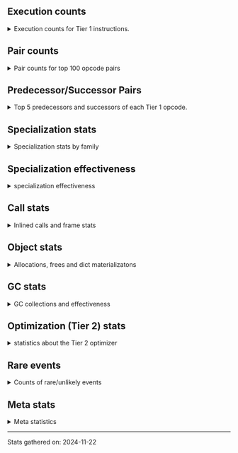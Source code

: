 ## Execution counts

<details>
<summary> Execution counts for Tier 1 instructions. </summary>


The "miss ratio" column shows the percentage of times the instruction
executed that it deoptimized. When this happens, the base unspecialized
instruction is not counted.

<table>
<thead>
<tr>
<th align="left">Name</th>
<th align="right">Base Count</th>
<th align="right">Head Count</th>
<th align="right">Change</th>
</tr>
</thead>
<tbody>
<tr>
<td align="left">RETURN_GENERATOR</td>
<td align="right">60</td>
<td align="right">223,820</td>
<td align="right">372,933.3%</td>
</tr>
<tr>
<td align="left">COPY_FREE_VARS</td>
<td align="right">60</td>
<td align="right">223,820</td>
<td align="right">372,933.3%</td>
</tr>
<tr>
<td align="left">SET_FUNCTION_ATTRIBUTE</td>
<td align="right">60</td>
<td align="right">223,820</td>
<td align="right">372,933.3%</td>
</tr>
<tr>
<td align="left">MAKE_FUNCTION</td>
<td align="right">120</td>
<td align="right">223,880</td>
<td align="right">186,466.7%</td>
</tr>
<tr>
<td align="left">CALL_METHOD_DESCRIPTOR_O</td>
<td align="right">34,400</td>
<td align="right">288,500</td>
<td align="right">738.7%</td>
</tr>
<tr>
<td align="left">EXTENDED_ARG</td>
<td align="right">115,560</td>
<td align="right">306,140</td>
<td align="right">164.9%</td>
</tr>
<tr>
<td align="left">CALL_BUILTIN_CLASS</td>
<td align="right">371,520</td>
<td align="right">955,260</td>
<td align="right">157.1%</td>
</tr>
<tr>
<td align="left">LOAD_ATTR_METHOD_NO_DICT</td>
<td align="right">242,440</td>
<td align="right">598,800</td>
<td align="right">147.0%</td>
</tr>
<tr>
<td align="left">STORE_DEREF</td>
<td align="right">56,320</td>
<td align="right">114,440</td>
<td align="right">103.2%</td>
</tr>
<tr>
<td align="left">POP_JUMP_IF_TRUE</td>
<td align="right">1,167,060</td>
<td align="right">2,333,600</td>
<td align="right">100.0%</td>
</tr>
<tr>
<td align="left">MAKE_CELL</td>
<td align="right">105,380</td>
<td align="right">207,420</td>
<td align="right">96.8%</td>
</tr>
<tr>
<td align="left">FOR_ITER_RANGE</td>
<td align="right">651,260</td>
<td align="right">1,279,080</td>
<td align="right">96.4%</td>
</tr>
<tr>
<td align="left">LOAD_CONST</td>
<td align="right">372,380</td>
<td align="right">698,180</td>
<td align="right">87.5%</td>
</tr>
<tr>
<td align="left">POP_JUMP_IF_NOT_NONE</td>
<td align="right">217,740</td>
<td align="right">376,780</td>
<td align="right">73.0%</td>
</tr>
<tr>
<td align="left">LOAD_CONST_IMMORTAL</td>
<td align="right">1,726,900</td>
<td align="right">2,975,740</td>
<td align="right">72.3%</td>
</tr>
<tr>
<td align="left">BUILD_TUPLE</td>
<td align="right">315,720</td>
<td align="right">530,780</td>
<td align="right">68.1%</td>
</tr>
<tr>
<td align="left">LOAD_GLOBAL_BUILTIN</td>
<td align="right">3,116,300</td>
<td align="right">5,053,620</td>
<td align="right">62.2%</td>
</tr>
<tr>
<td align="left">CALL_LIST_APPEND</td>
<td align="right">200,780</td>
<td align="right">303,040</td>
<td align="right">50.9%</td>
</tr>
<tr>
<td align="left">LOAD_ATTR_INSTANCE_VALUE</td>
<td align="right">7,263,840</td>
<td align="right">10,799,760</td>
<td align="right">48.7%</td>
</tr>
<tr>
<td align="left">GET_ITER</td>
<td align="right">3,034,540</td>
<td align="right">4,317,760</td>
<td align="right">42.3%</td>
</tr>
<tr>
<td align="left">CALL_PY_EXACT_ARGS</td>
<td align="right">4,494,900</td>
<td align="right">6,318,260</td>
<td align="right">40.6%</td>
</tr>
<tr>
<td align="left">LOAD_ATTR_METHOD_WITH_VALUES</td>
<td align="right">4,180,820</td>
<td align="right">5,780,420</td>
<td align="right">38.3%</td>
</tr>
<tr>
<td align="left">LOAD_DEREF</td>
<td align="right">1,545,020</td>
<td align="right">2,130,500</td>
<td align="right">37.9%</td>
</tr>
<tr>
<td align="left">LOAD_FAST</td>
<td align="right">29,943,540</td>
<td align="right">40,532,480</td>
<td align="right">35.4%</td>
</tr>
<tr>
<td align="left">BINARY_SUBSCR</td>
<td align="right">319,540</td>
<td align="right">421,600</td>
<td align="right">31.9%</td>
</tr>
<tr>
<td align="left">TO_BOOL_BOOL</td>
<td align="right">3,736,500</td>
<td align="right">4,854,840</td>
<td align="right">29.9%</td>
</tr>
<tr>
<td align="left">CALL_LEN</td>
<td align="right">3,960,320</td>
<td align="right">5,079,420</td>
<td align="right">28.3%</td>
</tr>
<tr>
<td align="left">STORE_ATTR_INSTANCE_VALUE</td>
<td align="right">511,900</td>
<td align="right">651,320</td>
<td align="right">27.2%</td>
</tr>
<tr>
<td align="left">FOR_ITER_LIST</td>
<td align="right">2,932,720</td>
<td align="right">3,637,680</td>
<td align="right">24.0%</td>
</tr>
<tr>
<td align="left">LOAD_FAST_LOAD_FAST</td>
<td align="right">6,052,060</td>
<td align="right">7,419,200</td>
<td align="right">22.6%</td>
</tr>
<tr>
<td align="left">BINARY_SUBSCR_LIST_INT</td>
<td align="right">11,252,920</td>
<td align="right">13,665,720</td>
<td align="right">21.4%</td>
</tr>
<tr>
<td align="left">STORE_FAST</td>
<td align="right">16,496,220</td>
<td align="right">19,950,140</td>
<td align="right">20.9%</td>
</tr>
<tr>
<td align="left">COMPARE_OP_INT</td>
<td align="right">10,922,880</td>
<td align="right">13,049,460</td>
<td align="right">19.5%</td>
</tr>
<tr>
<td align="left">SWAP</td>
<td align="right">2,315,580</td>
<td align="right">2,737,040</td>
<td align="right">18.2%</td>
</tr>
<tr>
<td align="left">CONTAINS_OP</td>
<td align="right">1,671,300</td>
<td align="right">1,952,400</td>
<td align="right">16.8%</td>
</tr>
<tr>
<td align="left">JUMP_BACKWARD</td>
<td align="right">859,740</td>
<td align="right">991,100</td>
<td align="right">15.3%</td>
</tr>
<tr>
<td align="left">POP_JUMP_IF_FALSE</td>
<td align="right">12,620,940</td>
<td align="right">14,304,560</td>
<td align="right">13.3%</td>
</tr>
<tr>
<td align="left">COPY</td>
<td align="right">1,946,880</td>
<td align="right">2,203,800</td>
<td align="right">13.2%</td>
</tr>
<tr>
<td align="left">BINARY_OP_SUBTRACT_INT</td>
<td align="right">988,800</td>
<td align="right">1,117,260</td>
<td align="right">13.0%</td>
</tr>
<tr>
<td align="left">BUILD_LIST</td>
<td align="right">548,260</td>
<td align="right">618,220</td>
<td align="right">12.8%</td>
</tr>
<tr>
<td align="left">STORE_SUBSCR_LIST_INT</td>
<td align="right">1,139,520</td>
<td align="right">1,281,420</td>
<td align="right">12.5%</td>
</tr>
<tr>
<td align="left">LOAD_SMALL_INT</td>
<td align="right">21,607,440</td>
<td align="right">24,013,060</td>
<td align="right">11.1%</td>
</tr>
<tr>
<td align="left">BINARY_SUBSCR_GETITEM</td>
<td align="right">2,023,560</td>
<td align="right">2,245,920</td>
<td align="right">11.0%</td>
</tr>
<tr>
<td align="left">RETURN_VALUE</td>
<td align="right">14,351,200</td>
<td align="right">15,709,020</td>
<td align="right">9.5%</td>
</tr>
<tr>
<td align="left">ENTER_EXECUTOR</td>
<td align="right">35,610,160</td>
<td align="right">38,856,940</td>
<td align="right">9.1%</td>
</tr>
<tr>
<td align="left">BINARY_OP_ADD_INT</td>
<td align="right">6,279,980</td>
<td align="right">6,702,460</td>
<td align="right">6.7%</td>
</tr>
<tr>
<td align="left">RESUME_CHECK</td>
<td align="right">33,513,520</td>
<td align="right">35,259,840</td>
<td align="right">5.2%</td>
</tr>
<tr>
<td align="left">CONTAINS_OP_DICT</td>
<td align="right">103,080</td>
<td align="right">97,940</td>
<td align="right">-5.0%</td>
</tr>
<tr>
<td align="left">POP_TOP</td>
<td align="right">29,159,960</td>
<td align="right">30,506,440</td>
<td align="right">4.6%</td>
</tr>
<tr>
<td align="left">BINARY_SUBSCR_DICT</td>
<td align="right">94,500</td>
<td align="right">90,940</td>
<td align="right">-3.8%</td>
</tr>
<tr>
<td align="left">LOAD_GLOBAL_MODULE</td>
<td align="right">6,685,020</td>
<td align="right">6,882,240</td>
<td align="right">3.0%</td>
</tr>
<tr>
<td align="left">JUMP_FORWARD</td>
<td align="right">164,840</td>
<td align="right">165,180</td>
<td align="right">0.2%</td>
</tr>
<tr>
<td align="left">INTERPRETER_EXIT</td>
<td align="right">28,723,560</td>
<td align="right">28,723,560</td>
<td align="right">0.0%</td>
</tr>
<tr>
<td align="left">YIELD_VALUE</td>
<td align="right">27,287,340</td>
<td align="right">27,287,340</td>
<td align="right">0.0%</td>
</tr>
<tr>
<td align="left">EXIT_INIT_CHECK</td>
<td align="right">236,160</td>
<td align="right">236,160</td>
<td align="right">0.0%</td>
</tr>
<tr>
<td align="left">CALL_ALLOC_AND_ENTER_INIT</td>
<td align="right">210,280</td>
<td align="right">210,280</td>
<td align="right">0.0%</td>
</tr>
<tr>
<td align="left">LIST_APPEND</td>
<td align="right">203,520</td>
<td align="right">203,520</td>
<td align="right">0.0%</td>
</tr>
<tr>
<td align="left">STORE_FAST_LOAD_FAST</td>
<td align="right">201,260</td>
<td align="right">201,260</td>
<td align="right">0.0%</td>
</tr>
<tr>
<td align="left">LOAD_ATTR_CLASS</td>
<td align="right">188,220</td>
<td align="right">188,220</td>
<td align="right">0.0%</td>
</tr>
<tr>
<td align="left">LOAD_FAST_AND_CLEAR</td>
<td align="right">156,480</td>
<td align="right">156,480</td>
<td align="right">0.0%</td>
</tr>
<tr>
<td align="left">BINARY_SUBSCR_TUPLE_INT</td>
<td align="right">155,560</td>
<td align="right">155,560</td>
<td align="right">0.0%</td>
</tr>
<tr>
<td align="left">CALL_PY_GENERAL</td>
<td align="right">154,620</td>
<td align="right">154,620</td>
<td align="right">0.0%</td>
</tr>
<tr>
<td align="left">STORE_FAST_STORE_FAST</td>
<td align="right">124,920</td>
<td align="right">124,920</td>
<td align="right">0.0%</td>
</tr>
<tr>
<td align="left">UNPACK_SEQUENCE_TWO_TUPLE</td>
<td align="right">124,920</td>
<td align="right">124,920</td>
<td align="right">0.0%</td>
</tr>
<tr>
<td align="left">COMPARE_OP_STR</td>
<td align="right">36,540</td>
<td align="right">36,540</td>
<td align="right">0.0%</td>
</tr>
<tr>
<td align="left">BINARY_SUBSCR_STR_INT</td>
<td align="right">36,480</td>
<td align="right">36,480</td>
<td align="right">0.0%</td>
</tr>
<tr>
<td align="left">CALL_KW_NON_PY</td>
<td align="right">27,840</td>
<td align="right">27,840</td>
<td align="right">0.0%</td>
</tr>
<tr>
<td align="left">BINARY_OP</td>
<td align="right">25,220</td>
<td align="right">25,220</td>
<td align="right">0.0%</td>
</tr>
<tr>
<td align="left">BINARY_SLICE</td>
<td align="right">23,040</td>
<td align="right">23,040</td>
<td align="right">0.0%</td>
</tr>
<tr>
<td align="left">STORE_SUBSCR_DICT</td>
<td align="right">18,240</td>
<td align="right">18,240</td>
<td align="right">0.0%</td>
</tr>
<tr>
<td align="left">CALL_STR_1</td>
<td align="right">11,520</td>
<td align="right">11,520</td>
<td align="right">0.0%</td>
</tr>
<tr>
<td align="left">BINARY_OP_MULTIPLY_INT</td>
<td align="right">7,680</td>
<td align="right">7,680</td>
<td align="right">0.0%</td>
</tr>
<tr>
<td align="left">CALL_METHOD_DESCRIPTOR_FAST</td>
<td align="right">6,180</td>
<td align="right">6,180</td>
<td align="right">0.0%</td>
</tr>
<tr>
<td align="left">PUSH_NULL</td>
<td align="right">1,440</td>
<td align="right">1,440</td>
<td align="right">0.0%</td>
</tr>
<tr>
<td align="left">CALL_NON_PY_GENERAL</td>
<td align="right">1,320</td>
<td align="right">1,320</td>
<td align="right">0.0%</td>
</tr>
<tr>
<td align="left">LOAD_ATTR_MODULE</td>
<td align="right">1,260</td>
<td align="right">1,260</td>
<td align="right">0.0%</td>
</tr>
<tr>
<td align="left">CALL_METHOD_DESCRIPTOR_FAST_WITH_KEYWORDS</td>
<td align="right">1,020</td>
<td align="right">1,020</td>
<td align="right">0.0%</td>
</tr>
<tr>
<td align="left">CALL_METHOD_DESCRIPTOR_NOARGS</td>
<td align="right">1,020</td>
<td align="right">1,020</td>
<td align="right">0.0%</td>
</tr>
<tr>
<td align="left">BUILD_MAP</td>
<td align="right">960</td>
<td align="right">960</td>
<td align="right">0.0%</td>
</tr>
<tr>
<td align="left">CALL_KW_PY</td>
<td align="right">960</td>
<td align="right">960</td>
<td align="right">0.0%</td>
</tr>
<tr>
<td align="left">LOAD_ATTR_METHOD_LAZY_DICT</td>
<td align="right">960</td>
<td align="right">960</td>
<td align="right">0.0%</td>
</tr>
<tr>
<td align="left">LOAD_ATTR</td>
<td align="right">420</td>
<td align="right">420</td>
<td align="right">0.0%</td>
</tr>
<tr>
<td align="left">CALL</td>
<td align="right">380</td>
<td align="right">380</td>
<td align="right">0.0%</td>
</tr>
<tr>
<td align="left">LOAD_GLOBAL</td>
<td align="right">200</td>
<td align="right">200</td>
<td align="right">0.0%</td>
</tr>
<tr>
<td align="left">CALL_FUNCTION_EX</td>
<td align="right">120</td>
<td align="right">120</td>
<td align="right">0.0%</td>
</tr>
<tr>
<td align="left">TO_BOOL</td>
<td align="right">100</td>
<td align="right">100</td>
<td align="right">0.0%</td>
</tr>
<tr>
<td align="left">NOP</td>
<td align="right">60</td>
<td align="right">60</td>
<td align="right">0.0%</td>
</tr>
<tr>
<td align="left">CALL_INTRINSIC_1</td>
<td align="right">60</td>
<td align="right">60</td>
<td align="right">0.0%</td>
</tr>
<tr>
<td align="left">FOR_ITER</td>
<td align="right">60</td>
<td align="right">60</td>
<td align="right">0.0%</td>
</tr>
<tr>
<td align="left">IS_OP</td>
<td align="right">60</td>
<td align="right">60</td>
<td align="right">0.0%</td>
</tr>
<tr>
<td align="left">LIST_EXTEND</td>
<td align="right">60</td>
<td align="right">60</td>
<td align="right">0.0%</td>
</tr>
<tr>
<td align="left">LOAD_FAST_CHECK</td>
<td align="right">60</td>
<td align="right">60</td>
<td align="right">0.0%</td>
</tr>
<tr>
<td align="left">BINARY_OP_SUBTRACT_FLOAT</td>
<td align="right">60</td>
<td align="right">60</td>
<td align="right">0.0%</td>
</tr>
<tr>
<td align="left">UNPACK_SEQUENCE</td>
<td align="right">40</td>
<td align="right">40</td>
<td align="right">0.0%</td>
</tr>
<tr>
<td align="left">COMPARE_OP</td>
<td align="right">20</td>
<td align="right">20</td>
<td align="right">0.0%</td>
</tr>
<tr>
<td align="left">CALL_BUILTIN_FAST_WITH_KEYWORDS</td>
<td align="right"></td>
<td align="right">223,760</td>
<td align="right"></td>
</tr>
</tbody>
</table>


</details>

## Pair counts

<details>
<summary> Pair counts for top 100 opcode pairs </summary>


Pairs of specialized operations that deoptimize and are then followed by
the corresponding unspecialized instruction are not counted as pairs.

Not included in comparative output.


</details>

## Predecessor/Successor Pairs

<details>
<summary> Top 5 predecessors and successors of each Tier 1 opcode. </summary>


This does not include the unspecialized instructions that occur after a
specialized instruction deoptimizes.

Not included in comparative output.


</details>

## Specialization stats

<details>
<summary> Specialization stats by family </summary>

### BINARY_OP

<details>
<summary> specialization stats for BINARY_OP family </summary>

<table>
<thead>
<tr>
<th align="left">Kind</th>
<th align="right">Base Count</th>
<th align="right">Base Ratio</th>
<th align="right">Head Count</th>
<th align="right">Head Ratio</th>
<th align="right">Change</th>
</tr>
</thead>
<tbody>
<tr>
<td align="left">
deferred
<details>
<summary>ⓘ</summary>

Lists the number of "deferred" (i.e. not specialized) instructions executed.
</details>
</td>
<td align="right">24,960</td>
<td align="right">0.2%</td>
<td align="right">24,960</td>
<td align="right">0.2%</td>
<td align="right">0.0%</td>
</tr>
<tr>
<td align="left">
hit
<details>
<summary>ⓘ</summary>

Specialized instructions that complete.
</details>
</td>
<td align="right">11,242,620</td>
<td align="right">99.8%</td>
<td align="right">11,242,620</td>
<td align="right">99.8%</td>
<td align="right">0.0%</td>
</tr>
</tbody>
</table>

<table>
<thead>
<tr>
<th align="left">Success</th>
<th align="right">Base Count</th>
<th align="right">Base Ratio</th>
<th align="right">Head Count</th>
<th align="right">Head Ratio</th>
<th align="right">Change</th>
</tr>
</thead>
<tbody>
<tr>
<td align="left">Success</td>
<td align="right">0</td>
<td align="right">0.0%</td>
<td align="right">0</td>
<td align="right">0.0%</td>
<td align="right"></td>
</tr>
<tr>
<td align="left">Failure</td>
<td align="right">240</td>
<td align="right">100.0%</td>
<td align="right">240</td>
<td align="right">100.0%</td>
<td align="right">0.0%</td>
</tr>
</tbody>
</table>

<table>
<thead>
<tr>
<th align="left">Failure kind</th>
<th align="right">Base Count</th>
<th align="right">Base Ratio</th>
<th align="right">Head Count</th>
<th align="right">Head Ratio</th>
<th align="right">Change</th>
</tr>
</thead>
<tbody>
<tr>
<td align="left">multiply different types</td>
<td align="right">160</td>
<td align="right">66.7%</td>
<td align="right">160</td>
<td align="right">66.7%</td>
<td align="right">0.0%</td>
</tr>
<tr>
<td align="left">remainder</td>
<td align="right">80</td>
<td align="right">33.3%</td>
<td align="right">80</td>
<td align="right">33.3%</td>
<td align="right">0.0%</td>
</tr>
</tbody>
</table>


</details>

### BINARY_SLICE

<details>
<summary> specialization stats for BINARY_SLICE family </summary>

<table>
<thead>
<tr>
<th align="left">Kind</th>
<th align="right">Base Count</th>
<th align="right">Base Ratio</th>
<th align="right">Head Count</th>
<th align="right">Head Ratio</th>
<th align="right">Change</th>
</tr>
</thead>
<tbody>
<tr>
<td align="left">
deferred
<details>
<summary>ⓘ</summary>

Lists the number of "deferred" (i.e. not specialized) instructions executed.
</details>
</td>
<td align="right">23,040</td>
<td align="right">100.0%</td>
<td align="right">23,040</td>
<td align="right">100.0%</td>
<td align="right">0.0%</td>
</tr>
</tbody>
</table>


</details>

### BINARY_SUBSCR

<details>
<summary> specialization stats for BINARY_SUBSCR family </summary>

<table>
<thead>
<tr>
<th align="left">Kind</th>
<th align="right">Base Count</th>
<th align="right">Base Ratio</th>
<th align="right">Head Count</th>
<th align="right">Head Ratio</th>
<th align="right">Change</th>
</tr>
</thead>
<tbody>
<tr>
<td align="left">
deferred
<details>
<summary>ⓘ</summary>

Lists the number of "deferred" (i.e. not specialized) instructions executed.
</details>
</td>
<td align="right">319,400</td>
<td align="right">0.4%</td>
<td align="right">421,440</td>
<td align="right">0.5%</td>
<td align="right">31.9%</td>
</tr>
<tr>
<td align="left">
hit
<details>
<summary>ⓘ</summary>

Specialized instructions that complete.
</details>
</td>
<td align="right">82,219,320</td>
<td align="right">99.6%</td>
<td align="right">82,219,320</td>
<td align="right">99.5%</td>
<td align="right">0.0%</td>
</tr>
</tbody>
</table>

<table>
<thead>
<tr>
<th align="left">Success</th>
<th align="right">Base Count</th>
<th align="right">Base Ratio</th>
<th align="right">Head Count</th>
<th align="right">Head Ratio</th>
<th align="right">Change</th>
</tr>
</thead>
<tbody>
<tr>
<td align="left">Failure</td>
<td align="right">100</td>
<td align="right">71.4%</td>
<td align="right">120</td>
<td align="right">75.0%</td>
<td align="right">20.0%</td>
</tr>
<tr>
<td align="left">Success</td>
<td align="right">40</td>
<td align="right">28.6%</td>
<td align="right">40</td>
<td align="right">25.0%</td>
<td align="right">0.0%</td>
</tr>
</tbody>
</table>

<table>
<thead>
<tr>
<th align="left">Failure kind</th>
<th align="right">Base Count</th>
<th align="right">Base Ratio</th>
<th align="right">Head Count</th>
<th align="right">Head Ratio</th>
<th align="right">Change</th>
</tr>
</thead>
<tbody>
<tr>
<td align="left">list slice</td>
<td align="right">100</td>
<td align="right">100.0%</td>
<td align="right">120</td>
<td align="right">100.0%</td>
<td align="right">20.0%</td>
</tr>
</tbody>
</table>


</details>

### CALL

<details>
<summary> specialization stats for CALL family </summary>

<table>
<thead>
<tr>
<th align="left">Kind</th>
<th align="right">Base Count</th>
<th align="right">Base Ratio</th>
<th align="right">Head Count</th>
<th align="right">Head Ratio</th>
<th align="right">Change</th>
</tr>
</thead>
<tbody>
<tr>
<td align="left">
hit
<details>
<summary>ⓘ</summary>

Specialized instructions that complete.
</details>
</td>
<td align="right">76,126,140</td>
<td align="right">100.0%</td>
<td align="right">76,126,140</td>
<td align="right">100.0%</td>
<td align="right">0.0%</td>
</tr>
</tbody>
</table>

<table>
<thead>
<tr>
<th align="left">Success</th>
<th align="right">Base Count</th>
<th align="right">Base Ratio</th>
<th align="right">Head Count</th>
<th align="right">Head Ratio</th>
<th align="right">Change</th>
</tr>
</thead>
<tbody>
<tr>
<td align="left">Success</td>
<td align="right">380</td>
<td align="right">100.0%</td>
<td align="right">380</td>
<td align="right">100.0%</td>
<td align="right">0.0%</td>
</tr>
<tr>
<td align="left">Failure</td>
<td align="right">0</td>
<td align="right">0.0%</td>
<td align="right">0</td>
<td align="right">0.0%</td>
<td align="right"></td>
</tr>
</tbody>
</table>


</details>

### COMPARE_OP

<details>
<summary> specialization stats for COMPARE_OP family </summary>

<table>
<thead>
<tr>
<th align="left">Kind</th>
<th align="right">Base Count</th>
<th align="right">Base Ratio</th>
<th align="right">Head Count</th>
<th align="right">Head Ratio</th>
<th align="right">Change</th>
</tr>
</thead>
<tbody>
<tr>
<td align="left">
hit
<details>
<summary>ⓘ</summary>

Specialized instructions that complete.
</details>
</td>
<td align="right">53,532,540</td>
<td align="right">100.0%</td>
<td align="right">53,532,540</td>
<td align="right">100.0%</td>
<td align="right">0.0%</td>
</tr>
</tbody>
</table>

<table>
<thead>
<tr>
<th align="left">Success</th>
<th align="right">Base Count</th>
<th align="right">Base Ratio</th>
<th align="right">Head Count</th>
<th align="right">Head Ratio</th>
<th align="right">Change</th>
</tr>
</thead>
<tbody>
<tr>
<td align="left">Success</td>
<td align="right">20</td>
<td align="right">100.0%</td>
<td align="right">20</td>
<td align="right">100.0%</td>
<td align="right">0.0%</td>
</tr>
<tr>
<td align="left">Failure</td>
<td align="right">0</td>
<td align="right">0.0%</td>
<td align="right">0</td>
<td align="right">0.0%</td>
<td align="right"></td>
</tr>
</tbody>
</table>


</details>

### CONTAINS_OP

<details>
<summary> specialization stats for CONTAINS_OP family </summary>

<table>
<thead>
<tr>
<th align="left">Kind</th>
<th align="right">Base Count</th>
<th align="right">Base Ratio</th>
<th align="right">Head Count</th>
<th align="right">Head Ratio</th>
<th align="right">Change</th>
</tr>
</thead>
<tbody>
<tr>
<td align="left">
deferred
<details>
<summary>ⓘ</summary>

Lists the number of "deferred" (i.e. not specialized) instructions executed.
</details>
</td>
<td align="right">1,670,820</td>
<td align="right">93.8%</td>
<td align="right">1,951,860</td>
<td align="right">94.7%</td>
<td align="right">16.8%</td>
</tr>
<tr>
<td align="left">
hit
<details>
<summary>ⓘ</summary>

Specialized instructions that complete.
</details>
</td>
<td align="right">109,440</td>
<td align="right">6.1%</td>
<td align="right">109,440</td>
<td align="right">5.3%</td>
<td align="right">0.0%</td>
</tr>
</tbody>
</table>

<table>
<thead>
<tr>
<th align="left">Success</th>
<th align="right">Base Count</th>
<th align="right">Base Ratio</th>
<th align="right">Head Count</th>
<th align="right">Head Ratio</th>
<th align="right">Change</th>
</tr>
</thead>
<tbody>
<tr>
<td align="left">Failure</td>
<td align="right">480</td>
<td align="right">100.0%</td>
<td align="right">540</td>
<td align="right">100.0%</td>
<td align="right">12.5%</td>
</tr>
<tr>
<td align="left">Success</td>
<td align="right">0</td>
<td align="right">0.0%</td>
<td align="right">0</td>
<td align="right">0.0%</td>
<td align="right"></td>
</tr>
</tbody>
</table>

<table>
<thead>
<tr>
<th align="left">Failure kind</th>
<th align="right">Base Count</th>
<th align="right">Base Ratio</th>
<th align="right">Head Count</th>
<th align="right">Head Ratio</th>
<th align="right">Change</th>
</tr>
</thead>
<tbody>
<tr>
<td align="left">list</td>
<td align="right">480</td>
<td align="right">100.0%</td>
<td align="right">540</td>
<td align="right">100.0%</td>
<td align="right">12.5%</td>
</tr>
</tbody>
</table>


</details>

### FOR_ITER

<details>
<summary> specialization stats for FOR_ITER family </summary>

<table>
<thead>
<tr>
<th align="left">Kind</th>
<th align="right">Base Count</th>
<th align="right">Base Ratio</th>
<th align="right">Head Count</th>
<th align="right">Head Ratio</th>
<th align="right">Change</th>
</tr>
</thead>
<tbody>
<tr>
<td align="left">
miss
<details>
<summary>ⓘ</summary>

Specialized instructions that deopt.
</details>
</td>
<td align="right">40,580</td>
<td align="right">1.1%</td>
<td align="right">101,760</td>
<td align="right">2.1%</td>
<td align="right">150.8%</td>
</tr>
<tr>
<td align="left">
hit
<details>
<summary>ⓘ</summary>

Specialized instructions that complete.
</details>
</td>
<td align="right">3,543,400</td>
<td align="right">98.9%</td>
<td align="right">4,815,000</td>
<td align="right">97.9%</td>
<td align="right">35.9%</td>
</tr>
<tr>
<td align="left">
deferred
<details>
<summary>ⓘ</summary>

Lists the number of "deferred" (i.e. not specialized) instructions executed.
</details>
</td>
<td align="right">60</td>
<td align="right">0.0%</td>
<td align="right">60</td>
<td align="right">0.0%</td>
<td align="right">0.0%</td>
</tr>
</tbody>
</table>

<table>
<thead>
<tr>
<th align="left">Success</th>
<th align="right">Base Count</th>
<th align="right">Base Ratio</th>
<th align="right">Head Count</th>
<th align="right">Head Ratio</th>
<th align="right">Change</th>
</tr>
</thead>
<tbody>
<tr>
<td align="left">Success</td>
<td align="right">760</td>
<td align="right">100.0%</td>
<td align="right">1,920</td>
<td align="right">100.0%</td>
<td align="right">152.6%</td>
</tr>
<tr>
<td align="left">Failure</td>
<td align="right">0</td>
<td align="right">0.0%</td>
<td align="right">0</td>
<td align="right">0.0%</td>
<td align="right"></td>
</tr>
</tbody>
</table>


</details>

### LOAD_ATTR

<details>
<summary> specialization stats for LOAD_ATTR family </summary>

<table>
<thead>
<tr>
<th align="left">Kind</th>
<th align="right">Base Count</th>
<th align="right">Base Ratio</th>
<th align="right">Head Count</th>
<th align="right">Head Ratio</th>
<th align="right">Change</th>
</tr>
</thead>
<tbody>
<tr>
<td align="left">
deferred
<details>
<summary>ⓘ</summary>

Lists the number of "deferred" (i.e. not specialized) instructions executed.
</details>
</td>
<td align="right">60</td>
<td align="right">0.0%</td>
<td align="right">60</td>
<td align="right">0.0%</td>
<td align="right">0.0%</td>
</tr>
<tr>
<td align="left">
hit
<details>
<summary>ⓘ</summary>

Specialized instructions that complete.
</details>
</td>
<td align="right">105,165,540</td>
<td align="right">100.0%</td>
<td align="right">105,165,540</td>
<td align="right">100.0%</td>
<td align="right">0.0%</td>
</tr>
</tbody>
</table>

<table>
<thead>
<tr>
<th align="left">Success</th>
<th align="right">Base Count</th>
<th align="right">Base Ratio</th>
<th align="right">Head Count</th>
<th align="right">Head Ratio</th>
<th align="right">Change</th>
</tr>
</thead>
<tbody>
<tr>
<td align="left">Success</td>
<td align="right">340</td>
<td align="right">94.4%</td>
<td align="right">340</td>
<td align="right">94.4%</td>
<td align="right">0.0%</td>
</tr>
<tr>
<td align="left">Failure</td>
<td align="right">20</td>
<td align="right">5.6%</td>
<td align="right">20</td>
<td align="right">5.6%</td>
<td align="right">0.0%</td>
</tr>
</tbody>
</table>


</details>

### LOAD_GLOBAL

<details>
<summary> specialization stats for LOAD_GLOBAL family </summary>

<table>
<thead>
<tr>
<th align="left">Kind</th>
<th align="right">Base Count</th>
<th align="right">Base Ratio</th>
<th align="right">Head Count</th>
<th align="right">Head Ratio</th>
<th align="right">Change</th>
</tr>
</thead>
<tbody>
<tr>
<td align="left">
hit
<details>
<summary>ⓘ</summary>

Specialized instructions that complete.
</details>
</td>
<td align="right">11,479,400</td>
<td align="right">100.0%</td>
<td align="right">13,356,340</td>
<td align="right">100.0%</td>
<td align="right">16.4%</td>
</tr>
</tbody>
</table>


</details>

### STORE_ATTR

<details>
<summary> specialization stats for STORE_ATTR family </summary>

<table>
<thead>
<tr>
<th align="left">Kind</th>
<th align="right">Base Count</th>
<th align="right">Base Ratio</th>
<th align="right">Head Count</th>
<th align="right">Head Ratio</th>
<th align="right">Change</th>
</tr>
</thead>
<tbody>
<tr>
<td align="left">
hit
<details>
<summary>ⓘ</summary>

Specialized instructions that complete.
</details>
</td>
<td align="right">708,480</td>
<td align="right">100.0%</td>
<td align="right">708,480</td>
<td align="right">100.0%</td>
<td align="right">0.0%</td>
</tr>
</tbody>
</table>


</details>

### STORE_SUBSCR

<details>
<summary> specialization stats for STORE_SUBSCR family </summary>

<table>
<thead>
<tr>
<th align="left">Kind</th>
<th align="right">Base Count</th>
<th align="right">Base Ratio</th>
<th align="right">Head Count</th>
<th align="right">Head Ratio</th>
<th align="right">Change</th>
</tr>
</thead>
<tbody>
<tr>
<td align="left">
hit
<details>
<summary>ⓘ</summary>

Specialized instructions that complete.
</details>
</td>
<td align="right">3,494,400</td>
<td align="right">100.0%</td>
<td align="right">3,494,400</td>
<td align="right">100.0%</td>
<td align="right">0.0%</td>
</tr>
</tbody>
</table>


</details>

### TO_BOOL

<details>
<summary> specialization stats for TO_BOOL family </summary>

<table>
<thead>
<tr>
<th align="left">Kind</th>
<th align="right">Base Count</th>
<th align="right">Base Ratio</th>
<th align="right">Head Count</th>
<th align="right">Head Ratio</th>
<th align="right">Change</th>
</tr>
</thead>
<tbody>
<tr>
<td align="left">
hit
<details>
<summary>ⓘ</summary>

Specialized instructions that complete.
</details>
</td>
<td align="right">3,833,660</td>
<td align="right">100.0%</td>
<td align="right">4,866,340</td>
<td align="right">100.0%</td>
<td align="right">26.9%</td>
</tr>
<tr>
<td align="left">
deferred
<details>
<summary>ⓘ</summary>

Lists the number of "deferred" (i.e. not specialized) instructions executed.
</details>
</td>
<td align="right">60</td>
<td align="right">0.0%</td>
<td align="right">60</td>
<td align="right">0.0%</td>
<td align="right">0.0%</td>
</tr>
</tbody>
</table>

<table>
<thead>
<tr>
<th align="left">Success</th>
<th align="right">Base Count</th>
<th align="right">Base Ratio</th>
<th align="right">Head Count</th>
<th align="right">Head Ratio</th>
<th align="right">Change</th>
</tr>
</thead>
<tbody>
<tr>
<td align="left">Success</td>
<td align="right">0</td>
<td align="right">0.0%</td>
<td align="right">0</td>
<td align="right">0.0%</td>
<td align="right"></td>
</tr>
<tr>
<td align="left">Failure</td>
<td align="right">20</td>
<td align="right">100.0%</td>
<td align="right">20</td>
<td align="right">100.0%</td>
<td align="right">0.0%</td>
</tr>
</tbody>
</table>

<table>
<thead>
<tr>
<th align="left">Failure kind</th>
<th align="right">Base Count</th>
<th align="right">Base Ratio</th>
<th align="right">Head Count</th>
<th align="right">Head Ratio</th>
<th align="right">Change</th>
</tr>
</thead>
<tbody>
<tr>
<td align="left">sequence</td>
<td align="right">20</td>
<td align="right">100.0%</td>
<td align="right">20</td>
<td align="right">100.0%</td>
<td align="right">0.0%</td>
</tr>
</tbody>
</table>


</details>

### UNPACK_SEQUENCE

<details>
<summary> specialization stats for UNPACK_SEQUENCE family </summary>

<table>
<thead>
<tr>
<th align="left">Kind</th>
<th align="right">Base Count</th>
<th align="right">Base Ratio</th>
<th align="right">Head Count</th>
<th align="right">Head Ratio</th>
<th align="right">Change</th>
</tr>
</thead>
<tbody>
<tr>
<td align="left">
hit
<details>
<summary>ⓘ</summary>

Specialized instructions that complete.
</details>
</td>
<td align="right">124,920</td>
<td align="right">100.0%</td>
<td align="right">124,920</td>
<td align="right">100.0%</td>
<td align="right">0.0%</td>
</tr>
</tbody>
</table>

<table>
<thead>
<tr>
<th align="left">Success</th>
<th align="right">Base Count</th>
<th align="right">Base Ratio</th>
<th align="right">Head Count</th>
<th align="right">Head Ratio</th>
<th align="right">Change</th>
</tr>
</thead>
<tbody>
<tr>
<td align="left">Success</td>
<td align="right">40</td>
<td align="right">100.0%</td>
<td align="right">40</td>
<td align="right">100.0%</td>
<td align="right">0.0%</td>
</tr>
<tr>
<td align="left">Failure</td>
<td align="right">0</td>
<td align="right">0.0%</td>
<td align="right">0</td>
<td align="right">0.0%</td>
<td align="right"></td>
</tr>
</tbody>
</table>


</details>


</details>

## Specialization effectiveness

<details>
<summary> specialization effectiveness </summary>


All entries are execution counts. Should add up to the total number of
Tier 1 instructions executed.

<table>
<thead>
<tr>
<th align="left">Instructions</th>
<th align="right">Base Count</th>
<th align="right">Base Ratio</th>
<th align="right">Head Count</th>
<th align="right">Head Ratio</th>
<th align="right">Change</th>
</tr>
</thead>
<tbody>
<tr>
<td align="left">
Specialized misses
<details>
<summary>ⓘ</summary>

Specialized instructions, e.g. `LOAD_ATTR_MODULE` that deopt.
</details>
</td>
<td align="right">40,880</td>
<td align="right">0.0%</td>
<td align="right">102,080</td>
<td align="right">0.0%</td>
<td align="right">149.7%</td>
</tr>
<tr>
<td align="left">
Specialized hits
<details>
<summary>ⓘ</summary>

Specialized instructions, e.g. `LOAD_ATTR_MODULE` that complete.
</details>
</td>
<td align="right">107,372,180</td>
<td align="right">31.1%</td>
<td align="right">130,075,300</td>
<td align="right">32.6%</td>
<td align="right">21.1%</td>
</tr>
<tr>
<td align="left">
Not specialized
<details>
<summary>ⓘ</summary>

Instructions that could be specialized but aren't, e.g. `LOAD_ATTR`, `BINARY_SLICE`.
</details>
</td>
<td align="right">2,040,320</td>
<td align="right">0.6%</td>
<td align="right">2,423,480</td>
<td align="right">0.6%</td>
<td align="right">18.8%</td>
</tr>
<tr>
<td align="left">
Basic
<details>
<summary>ⓘ</summary>

Instructions that are not and cannot be specialized, e.g. `LOAD_FAST`.
</details>
</td>
<td align="right">235,542,900</td>
<td align="right">68.3%</td>
<td align="right">266,854,180</td>
<td align="right">66.8%</td>
<td align="right">13.3%</td>
</tr>
</tbody>
</table>

### Deferred by instruction

<details>
<summary> Breakdown of deferred (not specialized) instruction counts by family </summary>

<table>
<thead>
<tr>
<th align="left">Name</th>
<th align="right">Base Count</th>
<th align="right">Base Ratio</th>
<th align="right">Head Count</th>
<th align="right">Head Ratio</th>
<th align="right">Change</th>
</tr>
</thead>
<tbody>
<tr>
<td align="left">BINARY_SUBSCR</td>
<td align="right">319,400</td>
<td align="right">15.7%</td>
<td align="right">421,440</td>
<td align="right">17.4%</td>
<td align="right">31.9%</td>
</tr>
<tr>
<td align="left">CONTAINS_OP</td>
<td align="right">1,670,820</td>
<td align="right">82.0%</td>
<td align="right">1,951,860</td>
<td align="right">80.6%</td>
<td align="right">16.8%</td>
</tr>
<tr>
<td align="left">BINARY_OP</td>
<td align="right">24,960</td>
<td align="right">1.2%</td>
<td align="right">24,960</td>
<td align="right">1.0%</td>
<td align="right">0.0%</td>
</tr>
<tr>
<td align="left">BINARY_SLICE</td>
<td align="right">23,040</td>
<td align="right">1.1%</td>
<td align="right">23,040</td>
<td align="right">1.0%</td>
<td align="right">0.0%</td>
</tr>
<tr>
<td align="left">TO_BOOL</td>
<td align="right">60</td>
<td align="right">0.0%</td>
<td align="right">60</td>
<td align="right">0.0%</td>
<td align="right">0.0%</td>
</tr>
<tr>
<td align="left">FOR_ITER</td>
<td align="right">60</td>
<td align="right">0.0%</td>
<td align="right">60</td>
<td align="right">0.0%</td>
<td align="right">0.0%</td>
</tr>
<tr>
<td align="left">LOAD_ATTR</td>
<td align="right">60</td>
<td align="right">0.0%</td>
<td align="right">60</td>
<td align="right">0.0%</td>
<td align="right">0.0%</td>
</tr>
<tr>
<td align="left">STORE_SLICE</td>
<td align="right">0</td>
<td align="right">0.0%</td>
<td align="right">0</td>
<td align="right">0.0%</td>
<td align="right"></td>
</tr>
<tr>
<td align="left">CACHE</td>
<td align="right">0</td>
<td align="right">0.0%</td>
<td align="right">0</td>
<td align="right">0.0%</td>
<td align="right"></td>
</tr>
<tr>
<td align="left">EXIT_INIT_CHECK</td>
<td align="right">0</td>
<td align="right">0.0%</td>
<td align="right">0</td>
<td align="right">0.0%</td>
<td align="right"></td>
</tr>
</tbody>
</table>


</details>

### Misses by instruction

<details>
<summary> Breakdown of misses (specialized deopts) instruction counts by family </summary>

<table>
<thead>
<tr>
<th align="left">Name</th>
<th align="right">Base Count</th>
<th align="right">Base Ratio</th>
<th align="right">Head Count</th>
<th align="right">Head Ratio</th>
<th align="right">Change</th>
</tr>
</thead>
<tbody>
<tr>
<td align="left">FOR_ITER_RANGE</td>
<td align="right">20,140</td>
<td align="right">48.9%</td>
<td align="right">50,880</td>
<td align="right">49.7%</td>
<td align="right">152.6%</td>
</tr>
<tr>
<td align="left">FOR_ITER_LIST</td>
<td align="right">20,440</td>
<td align="right">49.6%</td>
<td align="right">50,880</td>
<td align="right">49.7%</td>
<td align="right">148.9%</td>
</tr>
<tr>
<td align="left">RESUME</td>
<td align="right">300</td>
<td align="right">0.7%</td>
<td align="right">320</td>
<td align="right">0.3%</td>
<td align="right">6.7%</td>
</tr>
<tr>
<td align="left">RESUME_CHECK</td>
<td align="right">300</td>
<td align="right">0.7%</td>
<td align="right">320</td>
<td align="right">0.3%</td>
<td align="right">6.7%</td>
</tr>
<tr>
<td align="left">CACHE</td>
<td align="right">0</td>
<td align="right">0.0%</td>
<td align="right">0</td>
<td align="right">0.0%</td>
<td align="right"></td>
</tr>
<tr>
<td align="left">EXIT_INIT_CHECK</td>
<td align="right">0</td>
<td align="right">0.0%</td>
<td align="right">0</td>
<td align="right">0.0%</td>
<td align="right"></td>
</tr>
<tr>
<td align="left">GET_ITER</td>
<td align="right">0</td>
<td align="right">0.0%</td>
<td align="right">0</td>
<td align="right">0.0%</td>
<td align="right"></td>
</tr>
<tr>
<td align="left">INTERPRETER_EXIT</td>
<td align="right">0</td>
<td align="right">0.0%</td>
<td align="right">0</td>
<td align="right">0.0%</td>
<td align="right"></td>
</tr>
<tr>
<td align="left">MAKE_FUNCTION</td>
<td align="right">0</td>
<td align="right">0.0%</td>
<td align="right">0</td>
<td align="right">0.0%</td>
<td align="right"></td>
</tr>
<tr>
<td align="left">NOP</td>
<td align="right">0</td>
<td align="right">0.0%</td>
<td align="right">0</td>
<td align="right">0.0%</td>
<td align="right"></td>
</tr>
</tbody>
</table>


</details>


</details>

## Call stats

<details>
<summary> Inlined calls and frame stats </summary>


This shows what fraction of calls to Python functions are inlined (i.e.
not having a call at the C level) and for those that are not, where the
call comes from.  The various categories overlap.

Also includes the count of frame objects created.

<table>
<thead>
<tr>
<th align="left"></th>
<th align="right">Base Count</th>
<th align="right">Base Ratio</th>
<th align="right">Head Count</th>
<th align="right">Head Ratio</th>
<th align="right">Change</th>
</tr>
</thead>
<tbody>
<tr>
<td align="left">Calls to PyEval_EvalDefault</td>
<td align="right">28,723,620</td>
<td align="right">39.7%</td>
<td align="right">28,723,620</td>
<td align="right">39.7%</td>
<td align="right">0.0%</td>
</tr>
<tr>
<td align="left">Calls to Python functions inlined</td>
<td align="right">43,591,140</td>
<td align="right">60.3%</td>
<td align="right">43,591,140</td>
<td align="right">60.3%</td>
<td align="right">0.0%</td>
</tr>
<tr>
<td align="left">Calls via PyEval_EvalFrame (total)</td>
<td align="right">28,723,620</td>
<td align="right">39.7%</td>
<td align="right">28,723,620</td>
<td align="right">39.7%</td>
<td align="right">0.0%</td>
</tr>
<tr>
<td align="left">Calls via PyEval_EvalFrame (vector)</td>
<td align="right">60</td>
<td align="right">0.0%</td>
<td align="right">60</td>
<td align="right">0.0%</td>
<td align="right">0.0%</td>
</tr>
<tr>
<td align="left">Calls via PyEval_EvalFrame (generator)</td>
<td align="right">28,723,560</td>
<td align="right">39.7%</td>
<td align="right">28,723,560</td>
<td align="right">39.7%</td>
<td align="right">0.0%</td>
</tr>
<tr>
<td align="left">Calls via PyEval_EvalFrame (legacy)</td>
<td align="right">0</td>
<td align="right">0.0%</td>
<td align="right">0</td>
<td align="right">0.0%</td>
<td align="right"></td>
</tr>
<tr>
<td align="left">Calls via PyEval_EvalFrame (function vectorcall)</td>
<td align="right">60</td>
<td align="right">0.0%</td>
<td align="right">60</td>
<td align="right">0.0%</td>
<td align="right">0.0%</td>
</tr>
<tr>
<td align="left">Calls via PyEval_EvalFrame (build class)</td>
<td align="right">0</td>
<td align="right">0.0%</td>
<td align="right">0</td>
<td align="right">0.0%</td>
<td align="right"></td>
</tr>
<tr>
<td align="left">Calls via PyEval_EvalFrame (slot)</td>
<td align="right">0</td>
<td align="right">0.0%</td>
<td align="right">0</td>
<td align="right">0.0%</td>
<td align="right"></td>
</tr>
<tr>
<td align="left">Calls via PyEval_EvalFrame (function ex)</td>
<td align="right">60</td>
<td align="right">0.0%</td>
<td align="right">60</td>
<td align="right">0.0%</td>
<td align="right">0.0%</td>
</tr>
<tr>
<td align="left">Calls via PyEval_EvalFrame (api)</td>
<td align="right">0</td>
<td align="right">0.0%</td>
<td align="right">0</td>
<td align="right">0.0%</td>
<td align="right"></td>
</tr>
<tr>
<td align="left">Calls via PyEval_EvalFrame (method)</td>
<td align="right">0</td>
<td align="right">0.0%</td>
<td align="right">0</td>
<td align="right">0.0%</td>
<td align="right"></td>
</tr>
<tr>
<td align="left">Frame objects created</td>
<td align="right">0</td>
<td align="right">0.0%</td>
<td align="right">0</td>
<td align="right">0.0%</td>
<td align="right"></td>
</tr>
<tr>
<td align="left">Frames pushed</td>
<td align="right">43,827,360</td>
<td align="right">60.6%</td>
<td align="right">43,827,360</td>
<td align="right">60.6%</td>
<td align="right">0.0%</td>
</tr>
</tbody>
</table>


</details>

## Object stats

<details>
<summary> Allocations, frees and dict materializatons </summary>


Below, "allocations" means "allocations that are not from a freelist".
Total allocations = "Allocations from freelist" + "Allocations".

"Inline values" is the number of values arrays inlined into objects.

The cache hit/miss numbers are for the MRO cache, split into dunder and
other names.

<table>
<thead>
<tr>
<th align="left"></th>
<th align="right">Base Count</th>
<th align="right">Base Ratio</th>
<th align="right">Head Count</th>
<th align="right">Head Ratio</th>
<th align="right">Change</th>
</tr>
</thead>
<tbody>
<tr>
<td align="left">Interpreter mortal increfs</td>
<td align="right">88,255,420</td>
<td align="right">9.5%</td>
<td align="right">109,181,800</td>
<td align="right">11.7%</td>
<td align="right">23.7%</td>
</tr>
<tr>
<td align="left">Allocations to 4 kbytes</td>
<td align="right">1,760</td>
<td align="right">0.0%</td>
<td align="right">1,460</td>
<td align="right">0.0%</td>
<td align="right">-17.0%</td>
</tr>
<tr>
<td align="left">Interpreter immortal increfs</td>
<td align="right">70,892,480</td>
<td align="right">7.6%</td>
<td align="right">80,768,360</td>
<td align="right">8.6%</td>
<td align="right">13.9%</td>
</tr>
<tr>
<td align="left">Method cache collisions</td>
<td align="right">49</td>
<td align="right"></td>
<td align="right">44</td>
<td align="right"></td>
<td align="right">-10.2%</td>
</tr>
<tr>
<td align="left">Interpreter immortal decrefs</td>
<td align="right">144,240,300</td>
<td align="right">11.8%</td>
<td align="right">155,832,680</td>
<td align="right">12.7%</td>
<td align="right">8.0%</td>
</tr>
<tr>
<td align="left">Interpreter mortal decrefs</td>
<td align="right">211,034,900</td>
<td align="right">17.3%</td>
<td align="right">227,498,860</td>
<td align="right">18.6%</td>
<td align="right">7.8%</td>
</tr>
<tr>
<td align="left">Method cache misses</td>
<td align="right">33</td>
<td align="right"></td>
<td align="right">31</td>
<td align="right"></td>
<td align="right">-6.1%</td>
</tr>
<tr>
<td align="left">Immortal increfs</td>
<td align="right">265,963,720</td>
<td align="right">28.6%</td>
<td align="right">256,706,037</td>
<td align="right">27.5%</td>
<td align="right">-3.5%</td>
</tr>
<tr>
<td align="left">Mortal increfs</td>
<td align="right">505,805,846</td>
<td align="right">54.3%</td>
<td align="right">488,356,485</td>
<td align="right">52.2%</td>
<td align="right">-3.4%</td>
</tr>
<tr>
<td align="left">Mortal decrefs</td>
<td align="right">399,143,334</td>
<td align="right">32.8%</td>
<td align="right">386,156,226</td>
<td align="right">31.6%</td>
<td align="right">-3.3%</td>
</tr>
<tr>
<td align="left">Immortal decrefs</td>
<td align="right">463,134,172</td>
<td align="right">38.0%</td>
<td align="right">454,009,516</td>
<td align="right">37.1%</td>
<td align="right">-2.0%</td>
</tr>
<tr>
<td align="left">Method cache hits</td>
<td align="right">51,187</td>
<td align="right"></td>
<td align="right">51,189</td>
<td align="right"></td>
<td align="right">0.0%</td>
</tr>
<tr>
<td align="left">Allocations</td>
<td align="right">14,554,340</td>
<td align="right">77.0%</td>
<td align="right">14,553,980</td>
<td align="right">77.0%</td>
<td align="right">-0.0%</td>
</tr>
<tr>
<td align="left">Frees</td>
<td align="right">14,877,068</td>
<td align="right"></td>
<td align="right">14,876,701</td>
<td align="right"></td>
<td align="right">-0.0%</td>
</tr>
<tr>
<td align="left">Allocations to 512 bytes</td>
<td align="right">14,552,580</td>
<td align="right">77.0%</td>
<td align="right">14,552,480</td>
<td align="right">77.0%</td>
<td align="right">-0.0%</td>
</tr>
<tr>
<td align="left">Frees to freelist</td>
<td align="right">4,357,100</td>
<td align="right"></td>
<td align="right">4,357,080</td>
<td align="right"></td>
<td align="right">-0.0%</td>
</tr>
<tr>
<td align="left">Allocations from freelist</td>
<td align="right">4,357,140</td>
<td align="right">23.0%</td>
<td align="right">4,357,120</td>
<td align="right">23.0%</td>
<td align="right">-0.0%</td>
</tr>
<tr>
<td align="left">Allocations over 4 kbytes</td>
<td align="right">0</td>
<td align="right">0.0%</td>
<td align="right">40</td>
<td align="right">0.0%</td>
<td align="right">40 / 0 !!</td>
</tr>
<tr>
<td align="left">Inline values</td>
<td align="right">236,160</td>
<td align="right"></td>
<td align="right">236,160</td>
<td align="right"></td>
<td align="right">0.0%</td>
</tr>
<tr>
<td align="left">Materialize dict (on request)</td>
<td align="right">0</td>
<td align="right">0.0%</td>
<td align="right">0</td>
<td align="right">0.0%</td>
<td align="right"></td>
</tr>
<tr>
<td align="left">Materialize dict (new key)</td>
<td align="right">0</td>
<td align="right">0.0%</td>
<td align="right">0</td>
<td align="right">0.0%</td>
<td align="right"></td>
</tr>
<tr>
<td align="left">Materialize dict (too big)</td>
<td align="right">0</td>
<td align="right">0.0%</td>
<td align="right">0</td>
<td align="right">0.0%</td>
<td align="right"></td>
</tr>
<tr>
<td align="left">Materialize dict (str subclass)</td>
<td align="right">0</td>
<td align="right">0.0%</td>
<td align="right">0</td>
<td align="right">0.0%</td>
<td align="right"></td>
</tr>
<tr>
<td align="left">Method cache dunder hits</td>
<td align="right">94,120</td>
<td align="right"></td>
<td align="right">94,120</td>
<td align="right"></td>
<td align="right">0.0%</td>
</tr>
<tr>
<td align="left">Method cache dunder misses</td>
<td align="right">20</td>
<td align="right"></td>
<td align="right">20</td>
<td align="right"></td>
<td align="right">0.0%</td>
</tr>
</tbody>
</table>


</details>

## GC stats

<details>
<summary> GC collections and effectiveness </summary>


Collected/visits gives some measure of efficiency.

<table>
<thead>
<tr>
<th align="right">Generation</th>
<th align="right">Base Collections</th>
<th align="right">Base Objects collected</th>
<th align="right">Base Object visits</th>
<th align="right">Head Collections</th>
<th align="right">Head Objects collected</th>
<th align="right">Head Object visits</th>
</tr>
</thead>
<tbody>
<tr>
<td align="right">0</td>
<td align="right">0</td>
<td align="right">0</td>
<td align="right">0</td>
<td align="right">0</td>
<td align="right">0</td>
<td align="right">0</td>
</tr>
<tr>
<td align="right">1</td>
<td align="right">0</td>
<td align="right">0</td>
<td align="right">0</td>
<td align="right">0</td>
<td align="right">0</td>
<td align="right">0</td>
</tr>
<tr>
<td align="right">2</td>
<td align="right">0</td>
<td align="right">0</td>
<td align="right">0</td>
<td align="right">0</td>
<td align="right">0</td>
<td align="right">0</td>
</tr>
</tbody>
</table>


</details>

## Optimization (Tier 2) stats

<details>
<summary> statistics about the Tier 2 optimizer </summary>

<table>
<thead>
<tr>
<th align="left"></th>
<th align="right">Base Count</th>
<th align="right">Base Ratio</th>
<th align="right">Head Count</th>
<th align="right">Head Ratio</th>
<th align="right">Change</th>
</tr>
</thead>
<tbody>
<tr>
<td align="left">
Inner loop found
<details>
<summary>ⓘ</summary>

A trace is truncated because it has an inner loop
</details>
</td>
<td align="right">60</td>
<td align="right">0.5%</td>
<td align="right">0</td>
<td align="right">0.0%</td>
<td align="right">-100.0%</td>
</tr>
<tr>
<td align="left">
Low confidence
<details>
<summary>ⓘ</summary>

A trace is abandoned because the likelihood of the jump to top being taken is too low.
</details>
</td>
<td align="right">40</td>
<td align="right">0.4%</td>
<td align="right">0</td>
<td align="right">0.0%</td>
<td align="right">-100.0%</td>
</tr>
<tr>
<td align="left">
Traces created
<details>
<summary>ⓘ</summary>

The number of traces that were successfully created.
</details>
</td>
<td align="right">1,120</td>
<td align="right">10.0%</td>
<td align="right">760</td>
<td align="right">8.3%</td>
<td align="right">-32.1%</td>
</tr>
<tr>
<td align="left">
Optimization attempts
<details>
<summary>ⓘ</summary>

The number of times a potential trace is identified.  Specifically, this occurs in the JUMP BACKWARD instruction when the counter reaches a threshold.
</details>
</td>
<td align="right">11,200</td>
<td align="right"></td>
<td align="right">9,140</td>
<td align="right"></td>
<td align="right">-18.4%</td>
</tr>
<tr>
<td align="left">
Trace stack underflow
<details>
<summary>ⓘ</summary>

A potential trace is abandoned because it pops more frames than it pushes.
</details>
</td>
<td align="right">10,380</td>
<td align="right">92.7%</td>
<td align="right">8,480</td>
<td align="right">92.8%</td>
<td align="right">-18.3%</td>
</tr>
<tr>
<td align="left">
Trace too short
<details>
<summary>ⓘ</summary>

A potential trace is abandoced because it it too short.
</details>
</td>
<td align="right">10,080</td>
<td align="right">90.0%</td>
<td align="right">8,380</td>
<td align="right">91.7%</td>
<td align="right">-16.9%</td>
</tr>
<tr>
<td align="left">
Uops executed
<details>
<summary>ⓘ</summary>

The total number of uops (micro-operations) that were executed
</details>
</td>
<td align="right">2,401,716,780</td>
<td align="right">2,683.2%</td>
<td align="right">2,309,482,480</td>
<td align="right">2,573.5%</td>
<td align="right">-3.8%</td>
</tr>
<tr>
<td align="left">
Traces executed
<details>
<summary>ⓘ</summary>

The number of traces that were executed
</details>
</td>
<td align="right">89,509,800</td>
<td align="right"></td>
<td align="right">89,740,780</td>
<td align="right"></td>
<td align="right">0.3%</td>
</tr>
<tr>
<td align="left">
Trace stack overflow
<details>
<summary>ⓘ</summary>

A trace is truncated because it would require more than 5 stack frames.
</details>
</td>
<td align="right">0</td>
<td align="right">0.0%</td>
<td align="right">0</td>
<td align="right">0.0%</td>
<td align="right"></td>
</tr>
<tr>
<td align="left">
Trace too long
<details>
<summary>ⓘ</summary>

A trace is truncated because it is longer than the instruction buffer.
</details>
</td>
<td align="right">0</td>
<td align="right">0.0%</td>
<td align="right">0</td>
<td align="right">0.0%</td>
<td align="right"></td>
</tr>
<tr>
<td align="left">
Recursive call
<details>
<summary>ⓘ</summary>

A trace is truncated because it has a recursive call.
</details>
</td>
<td align="right">0</td>
<td align="right">0.0%</td>
<td align="right">0</td>
<td align="right">0.0%</td>
<td align="right"></td>
</tr>
<tr>
<td align="left">
Executors invalidated
<details>
<summary>ⓘ</summary>

The number of executors that were invalidated due to watched dictionary changes.
</details>
</td>
<td align="right">0</td>
<td align="right">0.0%</td>
<td align="right">0</td>
<td align="right">0.0%</td>
<td align="right"></td>
</tr>
</tbody>
</table>

<table>
<thead>
<tr>
<th align="left"></th>
<th align="right">Base Count</th>
<th align="right">Base Ratio</th>
<th align="right">Head Count</th>
<th align="right">Head Ratio</th>
<th align="right">Change</th>
</tr>
</thead>
<tbody>
<tr>
<td align="left">
Optimizer attempts
<details>
<summary>ⓘ</summary>

The number of times the trace optimizer (_Py_uop_analyze_and_optimize) was run.
</details>
</td>
<td align="right">1,120</td>
<td align="right"></td>
<td align="right">760</td>
<td align="right"></td>
<td align="right">-32.1%</td>
</tr>
<tr>
<td align="left">
Optimizer successes
<details>
<summary>ⓘ</summary>

The number of traces that were successfully optimized.
</details>
</td>
<td align="right">1,120</td>
<td align="right">100.0%</td>
<td align="right">760</td>
<td align="right">100.0%</td>
<td align="right">-32.1%</td>
</tr>
<tr>
<td align="left">
Optimizer no memory
<details>
<summary>ⓘ</summary>

The number of optimizations that failed due to no memory.
</details>
</td>
<td align="right">0</td>
<td align="right">0.0%</td>
<td align="right">0</td>
<td align="right">0.0%</td>
<td align="right"></td>
</tr>
<tr>
<td align="left">
Remove globals builtins changed
<details>
<summary>ⓘ</summary>

The builtins changed during optimization
</details>
</td>
<td align="right">0</td>
<td align="right">0.0%</td>
<td align="right">0</td>
<td align="right">0.0%</td>
<td align="right"></td>
</tr>
<tr>
<td align="left">
Remove globals incorrect keys
<details>
<summary>ⓘ</summary>

The keys in the globals dictionary aren't what was expected
</details>
</td>
<td align="right">0</td>
<td align="right">0.0%</td>
<td align="right">0</td>
<td align="right">0.0%</td>
<td align="right"></td>
</tr>
</tbody>
</table>

### Trace length histogram

<details>
<summary> trace length histogram </summary>

<table>
<thead>
<tr>
<th align="left">Range</th>
<th align="right">Base Count</th>
<th align="right">Base Ratio</th>
<th align="right">Head Count</th>
<th align="right">Head Ratio</th>
<th align="right">Change</th>
</tr>
</thead>
<tbody>
<tr>
<td align="left"><= 1</td>
<td align="right">0</td>
<td align="right">0.0%</td>
<td align="right">0</td>
<td align="right">0.0%</td>
<td align="right"></td>
</tr>
<tr>
<td align="left"><= 2</td>
<td align="right">0</td>
<td align="right">0.0%</td>
<td align="right">0</td>
<td align="right">0.0%</td>
<td align="right"></td>
</tr>
<tr>
<td align="left"><= 4</td>
<td align="right">0</td>
<td align="right">0.0%</td>
<td align="right">0</td>
<td align="right">0.0%</td>
<td align="right"></td>
</tr>
<tr>
<td align="left"><= 8</td>
<td align="right">200</td>
<td align="right">17.9%</td>
<td align="right">140</td>
<td align="right">18.4%</td>
<td align="right">-30.0%</td>
</tr>
<tr>
<td align="left"><= 16</td>
<td align="right">240</td>
<td align="right">21.4%</td>
<td align="right">60</td>
<td align="right">7.9%</td>
<td align="right">-75.0%</td>
</tr>
<tr>
<td align="left"><= 32</td>
<td align="right">240</td>
<td align="right">21.4%</td>
<td align="right">120</td>
<td align="right">15.8%</td>
<td align="right">-50.0%</td>
</tr>
<tr>
<td align="left"><= 64</td>
<td align="right">180</td>
<td align="right">16.1%</td>
<td align="right">100</td>
<td align="right">13.2%</td>
<td align="right">-44.4%</td>
</tr>
<tr>
<td align="left"><= 128</td>
<td align="right">200</td>
<td align="right">17.9%</td>
<td align="right">260</td>
<td align="right">34.2%</td>
<td align="right">30.0%</td>
</tr>
<tr>
<td align="left"><= 256</td>
<td align="right">60</td>
<td align="right">5.4%</td>
<td align="right">80</td>
<td align="right">10.5%</td>
<td align="right">33.3%</td>
</tr>
</tbody>
</table>


</details>

### Optimized trace length histogram

<details>
<summary> optimized trace length histogram </summary>

<table>
<thead>
<tr>
<th align="left">Range</th>
<th align="right">Base Count</th>
<th align="right">Base Ratio</th>
<th align="right">Head Count</th>
<th align="right">Head Ratio</th>
<th align="right">Change</th>
</tr>
</thead>
<tbody>
<tr>
<td align="left"><= 1</td>
<td align="right">0</td>
<td align="right">0.0%</td>
<td align="right">0</td>
<td align="right">0.0%</td>
<td align="right"></td>
</tr>
<tr>
<td align="left"><= 2</td>
<td align="right">0</td>
<td align="right">0.0%</td>
<td align="right">0</td>
<td align="right">0.0%</td>
<td align="right"></td>
</tr>
<tr>
<td align="left"><= 4</td>
<td align="right">120</td>
<td align="right">10.7%</td>
<td align="right">100</td>
<td align="right">13.2%</td>
<td align="right">-16.7%</td>
</tr>
<tr>
<td align="left"><= 8</td>
<td align="right">140</td>
<td align="right">12.5%</td>
<td align="right">80</td>
<td align="right">10.5%</td>
<td align="right">-42.9%</td>
</tr>
<tr>
<td align="left"><= 16</td>
<td align="right">180</td>
<td align="right">16.1%</td>
<td align="right">40</td>
<td align="right">5.3%</td>
<td align="right">-77.8%</td>
</tr>
<tr>
<td align="left"><= 32</td>
<td align="right">260</td>
<td align="right">23.2%</td>
<td align="right">160</td>
<td align="right">21.1%</td>
<td align="right">-38.5%</td>
</tr>
<tr>
<td align="left"><= 64</td>
<td align="right">300</td>
<td align="right">26.8%</td>
<td align="right">260</td>
<td align="right">34.2%</td>
<td align="right">-13.3%</td>
</tr>
<tr>
<td align="left"><= 128</td>
<td align="right">120</td>
<td align="right">10.7%</td>
<td align="right">120</td>
<td align="right">15.8%</td>
<td align="right">0.0%</td>
</tr>
</tbody>
</table>


</details>

### Trace run length histogram

<details>
<summary> trace run length histogram </summary>

<table>
<thead>
<tr>
<th align="left">Range</th>
<th align="right">Base Count</th>
<th align="right">Base Ratio</th>
<th align="right">Head Count</th>
<th align="right">Head Ratio</th>
<th align="right">Change</th>
</tr>
</thead>
<tbody>
<tr>
<td align="left"><= 1</td>
<td align="right">0</td>
<td align="right">0.0%</td>
<td align="right">0</td>
<td align="right">0.0%</td>
<td align="right"></td>
</tr>
</tbody>
</table>


</details>

### Uop execution stats

<details>
<summary> uop execution stats </summary>

<table>
<thead>
<tr>
<th align="left">Name</th>
<th align="right">Base Count</th>
<th align="right">Head Count</th>
<th align="right">Change</th>
</tr>
</thead>
<tbody>
<tr>
<td align="left">_STORE_FAST_4</td>
<td align="right">108,400</td>
<td align="right">11,500</td>
<td align="right">-89.4%</td>
</tr>
<tr>
<td align="left">_TO_BOOL_BOOL</td>
<td align="right">97,160</td>
<td align="right">11,500</td>
<td align="right">-88.2%</td>
</tr>
<tr>
<td align="left">_CONTAINS_OP_DICT</td>
<td align="right">6,360</td>
<td align="right">11,500</td>
<td align="right">80.8%</td>
</tr>
<tr>
<td align="left">_BINARY_SUBSCR_DICT</td>
<td align="right">4,440</td>
<td align="right">8,000</td>
<td align="right">80.2%</td>
</tr>
<tr>
<td align="left">_STORE_FAST_5</td>
<td align="right">155,560</td>
<td align="right">42,860</td>
<td align="right">-72.4%</td>
</tr>
<tr>
<td align="left">_GUARD_DORV_NO_DICT</td>
<td align="right">196,580</td>
<td align="right">57,160</td>
<td align="right">-70.9%</td>
</tr>
<tr>
<td align="left">_STORE_ATTR_INSTANCE_VALUE</td>
<td align="right">196,580</td>
<td align="right">57,160</td>
<td align="right">-70.9%</td>
</tr>
<tr>
<td align="left">_CALL_METHOD_DESCRIPTOR_O</td>
<td align="right">384,280</td>
<td align="right">130,180</td>
<td align="right">-66.1%</td>
</tr>
<tr>
<td align="left">_LOAD_ATTR_METHOD_NO_DICT</td>
<td align="right">631,820</td>
<td align="right">275,460</td>
<td align="right">-56.4%</td>
</tr>
<tr>
<td align="left">_GUARD_IS_NOT_NONE_POP</td>
<td align="right">305,520</td>
<td align="right">146,480</td>
<td align="right">-52.1%</td>
</tr>
<tr>
<td align="left">_DEOPT</td>
<td align="right">80</td>
<td align="right">40</td>
<td align="right">-50.0%</td>
</tr>
<tr>
<td align="left">_LOAD_CONST_INLINE_BORROW_WITH_NULL</td>
<td align="right">850,780</td>
<td align="right">429,280</td>
<td align="right">-49.5%</td>
</tr>
<tr>
<td align="left">_CALL_LIST_APPEND</td>
<td align="right">247,540</td>
<td align="right">145,280</td>
<td align="right">-41.3%</td>
</tr>
<tr>
<td align="left">_LOAD_SMALL_INT</td>
<td align="right">625,800</td>
<td align="right">403,020</td>
<td align="right">-35.6%</td>
</tr>
<tr>
<td align="left">_CALL_BUILTIN_CLASS</td>
<td align="right">1,723,260</td>
<td align="right">1,139,520</td>
<td align="right">-33.9%</td>
</tr>
<tr>
<td align="left">_BUILD_LIST</td>
<td align="right">215,000</td>
<td align="right">145,040</td>
<td align="right">-32.5%</td>
</tr>
<tr>
<td align="left">_GET_ITER</td>
<td align="right">4,115,720</td>
<td align="right">2,832,500</td>
<td align="right">-31.2%</td>
</tr>
<tr>
<td align="left">_POP_TOP</td>
<td align="right">7,458,880</td>
<td align="right">5,198,360</td>
<td align="right">-30.3%</td>
</tr>
<tr>
<td align="left">_GUARD_BOTH_INT</td>
<td align="right">2,646,080</td>
<td align="right">1,880,080</td>
<td align="right">-28.9%</td>
</tr>
<tr>
<td align="left">_LOAD_CONST_INLINE_BORROW</td>
<td align="right">5,009,240</td>
<td align="right">3,563,180</td>
<td align="right">-28.9%</td>
</tr>
<tr>
<td align="left">_STORE_FAST_7</td>
<td align="right">1,723,840</td>
<td align="right">1,272,520</td>
<td align="right">-26.2%</td>
</tr>
<tr>
<td align="left">_BINARY_OP_ADD_INT</td>
<td align="right">1,642,900</td>
<td align="right">1,220,420</td>
<td align="right">-25.7%</td>
</tr>
<tr>
<td align="left">_CHECK_VALIDITY_AND_SET_IP</td>
<td align="right">4,814,680</td>
<td align="right">3,590,580</td>
<td align="right">-25.4%</td>
</tr>
<tr>
<td align="left">_STORE_FAST_2</td>
<td align="right">2,588,620</td>
<td align="right">2,114,860</td>
<td align="right">-18.3%</td>
</tr>
<tr>
<td align="left">_LOAD_FAST_2</td>
<td align="right">5,229,420</td>
<td align="right">4,361,860</td>
<td align="right">-16.6%</td>
</tr>
<tr>
<td align="left">_MAKE_FUNCTION</td>
<td align="right">1,436,160</td>
<td align="right">1,212,400</td>
<td align="right">-15.6%</td>
</tr>
<tr>
<td align="left">_RETURN_GENERATOR</td>
<td align="right">1,436,160</td>
<td align="right">1,212,400</td>
<td align="right">-15.6%</td>
</tr>
<tr>
<td align="left">_COPY_FREE_VARS</td>
<td align="right">1,436,160</td>
<td align="right">1,212,400</td>
<td align="right">-15.6%</td>
</tr>
<tr>
<td align="left">_SET_FUNCTION_ATTRIBUTE</td>
<td align="right">1,436,160</td>
<td align="right">1,212,400</td>
<td align="right">-15.6%</td>
</tr>
<tr>
<td align="left">_CALL_BUILTIN_FAST_WITH_KEYWORDS</td>
<td align="right">1,436,160</td>
<td align="right">1,212,400</td>
<td align="right">-15.6%</td>
</tr>
<tr>
<td align="left">_GUARD_BUILTINS_VERSION_PUSH_KEYS</td>
<td align="right">1,678,080</td>
<td align="right">1,420,480</td>
<td align="right">-15.4%</td>
</tr>
<tr>
<td align="left">_GUARD_GLOBALS_VERSION</td>
<td align="right">1,678,080</td>
<td align="right">1,420,480</td>
<td align="right">-15.4%</td>
</tr>
<tr>
<td align="left">_LOAD_GLOBAL_BUILTINS_FROM_KEYS</td>
<td align="right">1,678,080</td>
<td align="right">1,420,480</td>
<td align="right">-15.4%</td>
</tr>
<tr>
<td align="left">_INIT_CALL_PY_EXACT_ARGS_0</td>
<td align="right">1,487,920</td>
<td align="right">1,264,160</td>
<td align="right">-15.0%</td>
</tr>
<tr>
<td align="left">_BUILD_TUPLE</td>
<td align="right">1,466,160</td>
<td align="right">1,251,100</td>
<td align="right">-14.7%</td>
</tr>
<tr>
<td align="left">_INIT_CALL_PY_EXACT_ARGS_2</td>
<td align="right">2,527,980</td>
<td align="right">2,245,280</td>
<td align="right">-11.2%</td>
</tr>
<tr>
<td align="left">_LOAD_FAST_7</td>
<td align="right">3,736,260</td>
<td align="right">3,383,880</td>
<td align="right">-9.4%</td>
</tr>
<tr>
<td align="left">_LOAD_CONST_INLINE</td>
<td align="right">3,473,560</td>
<td align="right">3,147,760</td>
<td align="right">-9.4%</td>
</tr>
<tr>
<td align="left">_SWAP</td>
<td align="right">4,868,100</td>
<td align="right">4,446,640</td>
<td align="right">-8.7%</td>
</tr>
<tr>
<td align="left">_LOAD_FAST</td>
<td align="right">41,236,080</td>
<td align="right">37,755,480</td>
<td align="right">-8.4%</td>
</tr>
<tr>
<td align="left">_STORE_FAST_3</td>
<td align="right">4,310,380</td>
<td align="right">4,030,120</td>
<td align="right">-6.5%</td>
</tr>
<tr>
<td align="left">_LOAD_FAST_0</td>
<td align="right">49,253,380</td>
<td align="right">46,248,320</td>
<td align="right">-6.1%</td>
</tr>
<tr>
<td align="left">_STORE_SUBSCR_LIST_INT</td>
<td align="right">2,336,640</td>
<td align="right">2,194,740</td>
<td align="right">-6.1%</td>
</tr>
<tr>
<td align="left">_CHECK_FUNCTION_EXACT_ARGS</td>
<td align="right">31,720,420</td>
<td align="right">29,897,060</td>
<td align="right">-5.7%</td>
</tr>
<tr>
<td align="left">_CHECK_FUNCTION_VERSION</td>
<td align="right">31,720,420</td>
<td align="right">29,897,060</td>
<td align="right">-5.7%</td>
</tr>
<tr>
<td align="left">_SAVE_RETURN_OFFSET</td>
<td align="right">31,770,360</td>
<td align="right">29,947,000</td>
<td align="right">-5.7%</td>
</tr>
<tr>
<td align="left">_CHECK_MANAGED_OBJECT_HAS_VALUES</td>
<td align="right">62,371,920</td>
<td align="right">58,836,000</td>
<td align="right">-5.7%</td>
</tr>
<tr>
<td align="left">_LOAD_ATTR_INSTANCE_VALUE_0</td>
<td align="right">62,371,920</td>
<td align="right">58,836,000</td>
<td align="right">-5.7%</td>
</tr>
<tr>
<td align="left">_LOAD_FAST_3</td>
<td align="right">8,489,040</td>
<td align="right">8,011,980</td>
<td align="right">-5.6%</td>
</tr>
<tr>
<td align="left">_RESUME_CHECK</td>
<td align="right">30,386,300</td>
<td align="right">28,684,660</td>
<td align="right">-5.6%</td>
</tr>
<tr>
<td align="left">_GUARD_TYPE_VERSION</td>
<td align="right">72,915,520</td>
<td align="right">68,845,480</td>
<td align="right">-5.6%</td>
</tr>
<tr>
<td align="left">_PUSH_FRAME</td>
<td align="right">36,706,760</td>
<td align="right">34,661,040</td>
<td align="right">-5.6%</td>
</tr>
<tr>
<td align="left">_COPY</td>
<td align="right">4,646,400</td>
<td align="right">4,389,480</td>
<td align="right">-5.5%</td>
</tr>
<tr>
<td align="left">_BINARY_OP_SUBTRACT_INT</td>
<td align="right">2,323,200</td>
<td align="right">2,194,740</td>
<td align="right">-5.5%</td>
</tr>
<tr>
<td align="left">_JUMP_TO_TOP</td>
<td align="right">15,190,240</td>
<td align="right">14,379,840</td>
<td align="right">-5.3%</td>
</tr>
<tr>
<td align="left">_GUARD_DORV_VALUES_INST_ATTR_FROM_DICT</td>
<td align="right">30,284,260</td>
<td align="right">28,684,660</td>
<td align="right">-5.3%</td>
</tr>
<tr>
<td align="left">_GUARD_KEYS_VERSION</td>
<td align="right">30,284,260</td>
<td align="right">28,684,660</td>
<td align="right">-5.3%</td>
</tr>
<tr>
<td align="left">_LOAD_ATTR_METHOD_WITH_VALUES</td>
<td align="right">30,284,260</td>
<td align="right">28,684,660</td>
<td align="right">-5.3%</td>
</tr>
<tr>
<td align="left">_BINARY_SUBSCR</td>
<td align="right">2,037,400</td>
<td align="right">1,935,360</td>
<td align="right">-5.0%</td>
</tr>
<tr>
<td align="left">_COMPARE_OP_INT</td>
<td align="right">42,573,120</td>
<td align="right">40,446,540</td>
<td align="right">-5.0%</td>
</tr>
<tr>
<td align="left">_GUARD_NOS_INT</td>
<td align="right">37,327,360</td>
<td align="right">35,548,800</td>
<td align="right">-4.8%</td>
</tr>
<tr>
<td align="left">_INIT_CALL_PY_EXACT_ARGS_1</td>
<td align="right">27,754,460</td>
<td align="right">26,437,560</td>
<td align="right">-4.7%</td>
</tr>
<tr>
<td align="left">_GUARD_IS_TRUE_POP</td>
<td align="right">39,871,580</td>
<td align="right">37,985,160</td>
<td align="right">-4.7%</td>
</tr>
<tr>
<td align="left">_STORE_FAST</td>
<td align="right">32,036,580</td>
<td align="right">30,559,980</td>
<td align="right">-4.6%</td>
</tr>
<tr>
<td align="left">_RETURN_VALUE</td>
<td align="right">29,476,160</td>
<td align="right">28,118,340</td>
<td align="right">-4.6%</td>
</tr>
<tr>
<td align="left">_BINARY_SUBSCR_CHECK_FUNC</td>
<td align="right">4,910,520</td>
<td align="right">4,688,160</td>
<td align="right">-4.5%</td>
</tr>
<tr>
<td align="left">_BINARY_SUBSCR_INIT_CALL</td>
<td align="right">4,910,520</td>
<td align="right">4,688,160</td>
<td align="right">-4.5%</td>
</tr>
<tr>
<td align="left">_DYNAMIC_EXIT</td>
<td align="right">4,986,340</td>
<td align="right">4,763,980</td>
<td align="right">-4.5%</td>
</tr>
<tr>
<td align="left">_LOAD_FAST_4</td>
<td align="right">41,691,720</td>
<td align="right">39,863,280</td>
<td align="right">-4.4%</td>
</tr>
<tr>
<td align="left">_BINARY_SUBSCR_LIST_INT</td>
<td align="right">63,691,400</td>
<td align="right">61,278,600</td>
<td align="right">-3.8%</td>
</tr>
<tr>
<td align="left">_CHECK_FUNCTION</td>
<td align="right">33,557,340</td>
<td align="right">32,288,340</td>
<td align="right">-3.8%</td>
</tr>
<tr>
<td align="left">_STORE_DEREF</td>
<td align="right">1,602,620</td>
<td align="right">1,544,500</td>
<td align="right">-3.6%</td>
</tr>
<tr>
<td align="left">_CALL_LEN</td>
<td align="right">31,246,720</td>
<td align="right">30,127,620</td>
<td align="right">-3.6%</td>
</tr>
<tr>
<td align="left">_LOAD_FAST_1</td>
<td align="right">65,683,960</td>
<td align="right">63,436,580</td>
<td align="right">-3.4%</td>
</tr>
<tr>
<td align="left">_LOAD_SMALL_INT_0</td>
<td align="right">25,588,800</td>
<td align="right">24,718,200</td>
<td align="right">-3.4%</td>
</tr>
<tr>
<td align="left">_STORE_FAST_6</td>
<td align="right">17,365,160</td>
<td align="right">16,802,780</td>
<td align="right">-3.2%</td>
</tr>
<tr>
<td align="left">_LOAD_SMALL_INT_1</td>
<td align="right">40,814,820</td>
<td align="right">39,502,580</td>
<td align="right">-3.2%</td>
</tr>
<tr>
<td align="left">_SET_IP</td>
<td align="right">217,792,300</td>
<td align="right">210,879,300</td>
<td align="right">-3.2%</td>
</tr>
<tr>
<td align="left">_LOAD_FAST_6</td>
<td align="right">35,107,760</td>
<td align="right">34,113,360</td>
<td align="right">-2.8%</td>
</tr>
<tr>
<td align="left">_CHECK_VALIDITY</td>
<td align="right">179,516,580</td>
<td align="right">174,930,900</td>
<td align="right">-2.6%</td>
</tr>
<tr>
<td align="left">_CHECK_STACK_SPACE_OPERAND</td>
<td align="right">28,886,160</td>
<td align="right">28,175,320</td>
<td align="right">-2.5%</td>
</tr>
<tr>
<td align="left">_ITER_NEXT_RANGE</td>
<td align="right">28,364,220</td>
<td align="right">27,766,200</td>
<td align="right">-2.1%</td>
</tr>
<tr>
<td align="left">_ITER_CHECK_RANGE</td>
<td align="right">30,221,940</td>
<td align="right">29,612,820</td>
<td align="right">-2.0%</td>
</tr>
<tr>
<td align="left">_GUARD_NOT_EXHAUSTED_RANGE</td>
<td align="right">30,202,740</td>
<td align="right">29,612,820</td>
<td align="right">-2.0%</td>
</tr>
<tr>
<td align="left">_LOAD_CONST_INLINE_WITH_NULL</td>
<td align="right">32,589,720</td>
<td align="right">31,975,660</td>
<td align="right">-1.9%</td>
</tr>
<tr>
<td align="left">_CHECK_PERIODIC</td>
<td align="right">72,126,140</td>
<td align="right">70,789,200</td>
<td align="right">-1.9%</td>
</tr>
<tr>
<td align="left">_GUARD_TOS_INT</td>
<td align="right">5,743,920</td>
<td align="right">5,643,880</td>
<td align="right">-1.7%</td>
</tr>
<tr>
<td align="left">_LOAD_DEREF</td>
<td align="right">36,299,260</td>
<td align="right">35,713,780</td>
<td align="right">-1.6%</td>
</tr>
<tr>
<td align="left">_ITER_CHECK_LIST</td>
<td align="right">39,478,340</td>
<td align="right">38,977,080</td>
<td align="right">-1.3%</td>
</tr>
<tr>
<td align="left">_GUARD_NOT_EXHAUSTED_LIST</td>
<td align="right">39,439,840</td>
<td align="right">38,940,600</td>
<td align="right">-1.3%</td>
</tr>
<tr>
<td align="left">_LOAD_FAST_5</td>
<td align="right">5,805,340</td>
<td align="right">5,735,000</td>
<td align="right">-1.2%</td>
</tr>
<tr>
<td align="left">_ITER_NEXT_LIST</td>
<td align="right">36,045,800</td>
<td align="right">35,689,320</td>
<td align="right">-1.0%</td>
</tr>
<tr>
<td align="left">_CONTAINS_OP</td>
<td align="right">34,702,620</td>
<td align="right">34,421,580</td>
<td align="right">-0.8%</td>
</tr>
<tr>
<td align="left">_TIER2_RESUME_CHECK</td>
<td align="right">6,978,800</td>
<td align="right">6,934,080</td>
<td align="right">-0.6%</td>
</tr>
<tr>
<td align="left">_MAKE_WARM</td>
<td align="right">104,700,040</td>
<td align="right">104,120,620</td>
<td align="right">-0.6%</td>
</tr>
<tr>
<td align="left">_EXIT_TRACE</td>
<td align="right">84,523,380</td>
<td align="right">84,976,760</td>
<td align="right">0.5%</td>
</tr>
<tr>
<td align="left">_GUARD_IS_FALSE_POP</td>
<td align="right">37,779,220</td>
<td align="right">37,593,020</td>
<td align="right">-0.5%</td>
</tr>
<tr>
<td align="left">_START_EXECUTOR</td>
<td align="right">89,509,800</td>
<td align="right">89,740,780</td>
<td align="right">0.3%</td>
</tr>
<tr>
<td align="left">_STORE_FAST_1</td>
<td align="right">26,276,160</td>
<td align="right">26,276,160</td>
<td align="right">0.0%</td>
</tr>
<tr>
<td align="left">_LIST_APPEND</td>
<td align="right">1,954,560</td>
<td align="right">1,954,560</td>
<td align="right">0.0%</td>
</tr>
<tr>
<td align="left">_LOAD_GLOBAL</td>
<td align="right">644,160</td>
<td align="right"></td>
<td align="right"></td>
</tr>
<tr>
<td align="left">_FOR_ITER_TIER_TWO</td>
<td align="right">242,460</td>
<td align="right"></td>
<td align="right"></td>
</tr>
<tr>
<td align="left">_MAKE_CELL</td>
<td align="right">102,040</td>
<td align="right"></td>
<td align="right"></td>
</tr>
<tr>
<td align="left">_BINARY_SUBSCR_TUPLE_INT</td>
<td align="right">49,940</td>
<td align="right">49,940</td>
<td align="right">0.0%</td>
</tr>
<tr>
<td align="left">_CHECK_FUNCTION_VERSION_INLINE</td>
<td align="right">49,940</td>
<td align="right">49,940</td>
<td align="right">0.0%</td>
</tr>
<tr>
<td align="left">_CHECK_STACK_SPACE</td>
<td align="right">49,940</td>
<td align="right">49,940</td>
<td align="right">0.0%</td>
</tr>
<tr>
<td align="left">_CHECK_AND_ALLOCATE_OBJECT</td>
<td align="right">25,880</td>
<td align="right">25,880</td>
<td align="right">0.0%</td>
</tr>
<tr>
<td align="left">_CREATE_INIT_FRAME</td>
<td align="right">25,880</td>
<td align="right">25,880</td>
<td align="right">0.0%</td>
</tr>
</tbody>
</table>


</details>

### Pair counts

<details>
<summary> Pair counts for top 100 Non-JIT uop pairs </summary>


Pairs of specialized operations that deoptimize and are then followed by
the corresponding unspecialized instruction are not counted as pairs.

Not included in comparative output.


</details>

### Unsupported opcodes

<details>
<summary> unsupported opcodes </summary>


</details>

### Optimizer errored out with opcode

<details>
<summary> Optimization stopped after encountering this opcode </summary>


</details>


</details>

## Rare events

<details>
<summary> Counts of rare/unlikely events </summary>

<table>
<thead>
<tr>
<th align="left">Event</th>
<th align="right">Base Count</th>
<th align="right">Head Count</th>
<th align="right">Change</th>
</tr>
</thead>
<tbody>
<tr>
<td align="left">
set class
<details>
<summary>ⓘ</summary>

Setting an object's class, `obj.__class__ = ...`
</details>
</td>
<td align="right">0</td>
<td align="right">0</td>
<td align="right"></td>
</tr>
<tr>
<td align="left">
set bases
<details>
<summary>ⓘ</summary>

Setting the bases of a class, `cls.__bases__ = ...`
</details>
</td>
<td align="right">0</td>
<td align="right">0</td>
<td align="right"></td>
</tr>
<tr>
<td align="left">
set eval frame func
<details>
<summary>ⓘ</summary>

Setting the PEP 523 frame eval function `_PyInterpreterState_SetFrameEvalFunc()`
</details>
</td>
<td align="right">0</td>
<td align="right">0</td>
<td align="right"></td>
</tr>
<tr>
<td align="left">
builtin dict
<details>
<summary>ⓘ</summary>

Modifying the builtins, `__builtins__.__dict__[var] = ...`
</details>
</td>
<td align="right">0</td>
<td align="right">0</td>
<td align="right"></td>
</tr>
<tr>
<td align="left">
func modification
<details>
<summary>ⓘ</summary>

Modifying a function, e.g. `func.__defaults__ = ...`, etc.
</details>
</td>
<td align="right">0</td>
<td align="right">0</td>
<td align="right"></td>
</tr>
<tr>
<td align="left">
watched dict modification
<details>
<summary>ⓘ</summary>

A watched dict has been modified
</details>
</td>
<td align="right">0</td>
<td align="right">0</td>
<td align="right"></td>
</tr>
<tr>
<td align="left">
watched globals modification
<details>
<summary>ⓘ</summary>

A watched `globals()` dict has been modified
</details>
</td>
<td align="right">0</td>
<td align="right">0</td>
<td align="right"></td>
</tr>
</tbody>
</table>


</details>

## Meta stats

<details>
<summary> Meta statistics </summary>

<table>
<thead>
<tr>
<th align="left"></th>
<th align="right">Base Count</th>
<th align="right">Head Count</th>
<th align="right">Change</th>
</tr>
</thead>
<tbody>
<tr>
<td align="left">Number of data files</td>
<td align="right">20</td>
<td align="right">20</td>
<td align="right">0.0%</td>
</tr>
</tbody>
</table>


</details>

---
Stats gathered on: 2024-11-22
